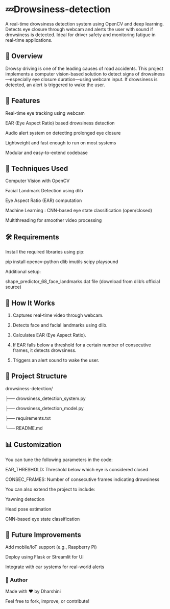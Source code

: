 # 💤Drowsiness-detection
A real-time drowsiness detection system using OpenCV and deep learning. Detects eye closure through webcam and alerts the user with sound if drowsiness is detected. Ideal for driver safety and monitoring fatigue in real-time applications.

## 📌 Overview

Drowsy driving is one of the leading causes of road accidents. This project implements a computer vision-based solution to detect signs of drowsiness—especially eye closure duration—using webcam input. If drowsiness is detected, an alert is triggered to wake the user.


## 🎯 Features

Real-time eye tracking using webcam

EAR (Eye Aspect Ratio) based drowsiness detection

Audio alert system on detecting prolonged eye closure

Lightweight and fast enough to run on most systems

Modular and easy-to-extend codebase


## 🧠 Techniques Used

Computer Vision with OpenCV

Facial Landmark Detection using dlib

Eye Aspect Ratio (EAR) computation

Machine Learning : CNN-based eye state classification (open/closed)

Multithreading for smoother video processing



## 🛠 Requirements

Install the required libraries using pip:

pip install opencv-python dlib imutils scipy playsound

Additional setup:

shape_predictor_68_face_landmarks.dat file (download from dlib’s official source)



## 🚀 How It Works

1. Captures real-time video through webcam.


2. Detects face and facial landmarks using dlib.


3. Calculates EAR (Eye Aspect Ratio).


4. If EAR falls below a threshold for a certain number of consecutive frames, it detects drowsiness.


5. Triggers an alert sound to wake the user.

## 📁 Project Structure

drowsiness-detection/

├── drowsiness_detection_system.py

├── drowsiness_detection_model.py

├── requirements.txt

└── README.md


## 📊 Customization

You can tune the following parameters in the code:

EAR_THRESHOLD: Threshold below which eye is considered closed

CONSEC_FRAMES: Number of consecutive frames indicating drowsiness


You can also extend the project to include:

Yawning detection

Head pose estimation

CNN-based eye state classification


## 🧩 Future Improvements

Add mobile/IoT support (e.g., Raspberry Pi)

Deploy using Flask or Streamlit for UI

Integrate with car systems for real-world alerts

### 📌 Author

Made with ❤️ by Dharshini

Feel free to fork, improve, or contribute!
